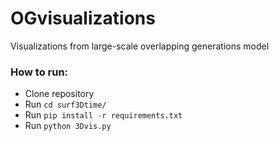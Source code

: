 # OGvisualizations
Visualizations from large-scale overlapping generations model

### How to run:
* Clone repository
* Run `cd surf3Dtime/`
* Run `pip install -r requirements.txt`
* Run `python 3Dvis.py`
